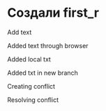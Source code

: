 # Создали first_r

Add text

Added text through browser

Added local txt

Added txt in new branch


Creating conflict

Resolving conflict
